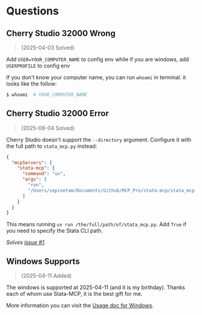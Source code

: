# Questions

## Cherry Studio 32000 Wrong
> (2025-04-03 Solved)

Add `USER=YOUR_COMPUTER_NAME` to config env
while if you are windows, add `USERPROFILE` to config env

If you don't know your computer name, you can run `whoami` in terminal.
it looks like the follow:
```bash
$ whoami  # YOUR_COMPUTER_NAME
```

## Cherry Studio 32000 Error
> (2025-06-04 Solved)

Cherry Studio doesn't support the `--directory` argument. Configure it with the
full path to `stata_mcp.py` instead:

```json
{
  "mcpServers": {
    "stata-mcp": {
      "command": "uv",
      "args": [
        "run",
        "/Users/sepinetam/Documents/Github/MCP_Pro/stata-mcp/stata_mcp.py"
      ]
    }
  }
}
```

This means running `uv run /the/full/path/of/stata_mcp.py`. Add `True` if you
need to specify the Stata CLI path.

_Solves [issue #1](https://github.com/sepinetam/stata-mcp/issues/1)._ 

## Windows Supports
> (2025-04-11 Added)

The windows is supported at 2025-04-11 (and it is my birthday). Thanks each of whom use Stata-MCP, it is the best gift for me.

More information you can visit the [Usage doc for Windows](Usages/Usage_Windows.md).

